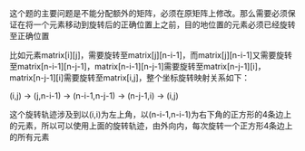 这个题的主要问题是不能分配额外的矩阵，必须在原矩阵上修改。那么需要必须保证在将一个元素移动到旋转后的正确位置上之前，目的地位置的元素必须已经旋转至正确位置

比如元素matrix\[i\]\[j\]，需要旋转至matrix\[j\]\[n-i-1\]，而matrix\[j\]\[n-i-1\]又需要旋转至matrix\[n-i-1\]\[n-j-1\]，matrix\[n-i-1\]\[n-j-1\]需要旋转至matrix\[n-j-1\]\[i\]，matrix\[n-j-1\]\[i\]需要旋转至matrix[i,j]，整个坐标旋转映射关系如下：

(i,j) -> (j,n-i-1) -> (n-i-1,n-j-1) -> (n-j-1,i) -> (i,j)

这个旋转轨迹涉及到以(i,i)为左上角，以(n-i-1,n-i-1)为右下角的正方形的4条边上的元素，所以可以使用上面的旋转轨迹，由外向内，每次旋转一个正方形4条边上的所有元素

